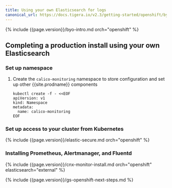 ```yaml
---
title: Using your own Elasticsearch for logs
canonical_url: https://docs.tigera.io/v2.3/getting-started/openshift/byo-elasticsearch
---
```


{% include {{page.version}}/byo-intro.md orch="openshift" %}

## Completing a production install using your own Elasticsearch

### Set up namespace

1. Create the `calico-monitoring` namespace to store configuration and set up other {{site.prodname}} components

   ```
   kubectl create -f - <<EOF
   apiVersion: v1
   kind: Namespace
   metadata:
     name: calico-monitoring
   EOF
   ```

### Set up access to your cluster from Kubernetes

{% include {{page.version}}/elastic-secure.md orch="openshift" %}

### Installing Prometheus, Alertmanager, and Fluentd

{% include {{page.version}}/cnx-monitor-install.md orch="openshift" elasticsearch="external" %}

{% include {{page.version}}/gs-openshift-next-steps.md %}
